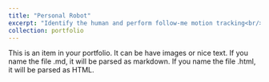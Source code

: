 ```yaml
---
title: "Personal Robot"
excerpt: "Identify the human and perform follow-me motion tracking<br/><img src='/images/raspberry_car.jpeg' style='width: 66%;'/>"
collection: portfolio
---
```


This is an item in your portfolio. It can be have images or nice text. If you name the file .md, it will be parsed as markdown. If you name the file .html, it will be parsed as HTML. 
